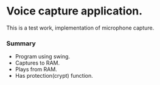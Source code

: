 # Voice capture application. #

This is a test work, implementation of microphone capture.

### Summary ###

* Program using swing.
* Captures to RAM.
* Plays from RAM.
* Has protection(crypt) function.
